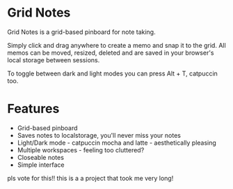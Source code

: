 # Grid Notes
Grid Notes is a grid-based pinboard for note taking.

Simply click and drag anywhere to create a memo and snap it to the grid. All memos can be moved, resized, deleted and are saved in your browser's local storage between sessions.

To toggle between dark and light modes you can press Alt + T, catpuccin too.

# Features
* Grid-based pinboard
* Saves notes to localstorage, you'll never miss your notes
* Light/Dark mode - catpuccin mocha and latte - aesthetically pleasing
* Multiple workspaces - feeling too cluttered?
* Closeable notes
* Simple interface

 pls vote for this!! this is a a project that took me very long!

